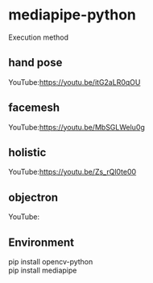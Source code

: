 # mediapipe-python  
Execution method  

## hand pose  
YouTube:https://youtu.be/itG2aLR0qOU  
## facemesh  
YouTube:https://youtu.be/MbSGLWelu0g  
## holistic  
YouTube:https://youtu.be/Zs_rQl0te00  
## objectron
YouTube:  

## Environment  
pip install opencv-python  
pip install mediapipe
